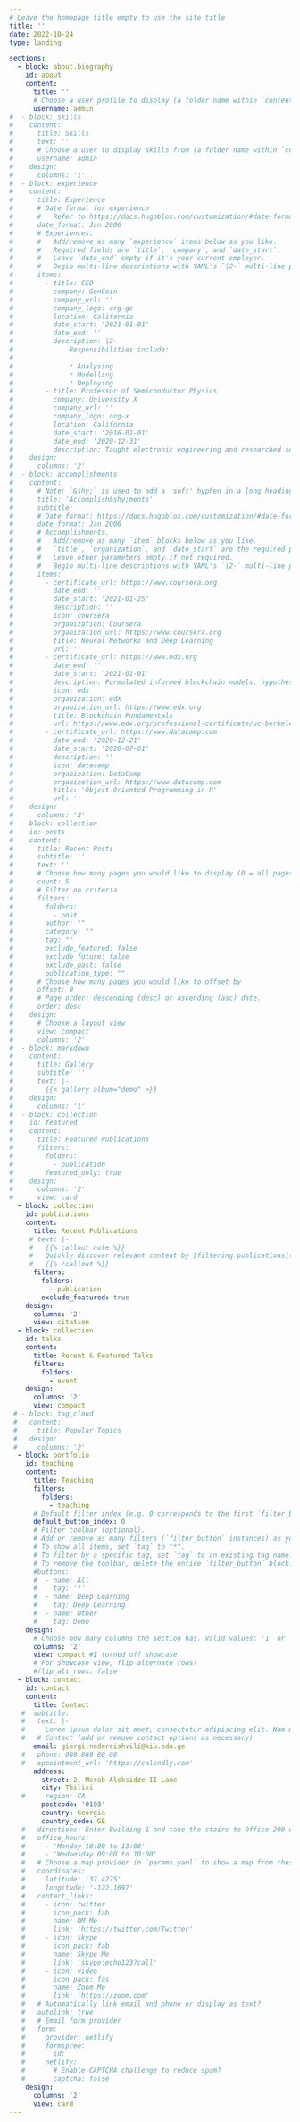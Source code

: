```yaml
---
# Leave the homepage title empty to use the site title
title: ''
date: 2022-10-24
type: landing

sections:
  - block: about.biography
    id: about
    content:
      title: ''
      # Choose a user profile to display (a folder name within `content/authors/`)
      username: admin
#  - block: skills
#    content:
#      title: Skills
#      text: ''
#      # Choose a user to display skills from (a folder name within `content/authors/`)
#      username: admin
#    design:
#      columns: '1'
#  - block: experience
#    content:
#      title: Experience
#      # Date format for experience
#      #   Refer to https://docs.hugoblox.com/customization/#date-format
#      date_format: Jan 2006
#      # Experiences.
#      #   Add/remove as many `experience` items below as you like.
#      #   Required fields are `title`, `company`, and `date_start`.
#      #   Leave `date_end` empty if it's your current employer.
#      #   Begin multi-line descriptions with YAML's `|2-` multi-line prefix.
#      items:
#        - title: CEO
#          company: GenCoin
#          company_url: ''
#          company_logo: org-gc
#          location: California
#          date_start: '2021-01-01'
#          date_end: ''
#          description: |2-
#              Responsibilities include:
#
#              * Analysing
#              * Modelling
#              * Deploying
#        - title: Professor of Semiconductor Physics
#          company: University X
#          company_url: ''
#          company_logo: org-x
#          location: California
#          date_start: '2016-01-01'
#          date_end: '2020-12-31'
#          description: Taught electronic engineering and researched semiconductor physics.
#    design:
#      columns: '2'
#  - block: accomplishments
#    content:
#      # Note: `&shy;` is used to add a 'soft' hyphen in a long heading.
#      title: 'Accomplish&shy;ments'
#      subtitle:
#      # Date format: https://docs.hugoblox.com/customization/#date-format
#      date_format: Jan 2006
#      # Accomplishments.
#      #   Add/remove as many `item` blocks below as you like.
#      #   `title`, `organization`, and `date_start` are the required parameters.
#      #   Leave other parameters empty if not required.
#      #   Begin multi-line descriptions with YAML's `|2-` multi-line prefix.
#      items:
#        - certificate_url: https://www.coursera.org
#          date_end: ''
#          date_start: '2021-01-25'
#          description: ''
#          icon: coursera
#          organization: Coursera
#          organization_url: https://www.coursera.org
#          title: Neural Networks and Deep Learning
#          url: ''
#        - certificate_url: https://www.edx.org
#          date_end: ''
#          date_start: '2021-01-01'
#          description: Formulated informed blockchain models, hypotheses, and use cases.
#          icon: edx
#          organization: edX
#          organization_url: https://www.edx.org
#          title: Blockchain Fundamentals
#          url: https://www.edx.org/professional-certificate/uc-berkeleyx-blockchain-fundamentals
#        - certificate_url: https://www.datacamp.com
#          date_end: '2020-12-21'
#          date_start: '2020-07-01'
#          description: ''
#          icon: datacamp
#          organization: DataCamp
#          organization_url: https://www.datacamp.com
#          title: 'Object-Oriented Programming in R'
#          url: ''
#    design:
#      columns: '2'
#  - block: collection
#    id: posts
#    content:
#      title: Recent Posts
#      subtitle: ''
#      text: ''
#      # Choose how many pages you would like to display (0 = all pages)
#      count: 5
#      # Filter on criteria
#      filters:
#        folders:
#          - post
#        author: ""
#        category: ""
#        tag: ""
#        exclude_featured: false
#        exclude_future: false
#        exclude_past: false
#        publication_type: ""
#      # Choose how many pages you would like to offset by
#      offset: 0
#      # Page order: descending (desc) or ascending (asc) date.
#      order: desc
#    design:
#      # Choose a layout view
#      view: compact
#      columns: '2'
#  - block: markdown
#    content:
#      title: Gallery
#      subtitle: ''
#      text: |-
#        {{< gallery album="demo" >}}
#    design:
#      columns: '1'
#  - block: collection
#    id: featured
#    content:
#      title: Featured Publications
#      filters:
#        folders:
#          - publication
#        featured_only: true
#    design:
#      columns: '2'
#      view: card
  - block: collection
    id: publications
    content:
      title: Recent Publications
     # text: |-
     #   {{% callout note %}}
     #   Quickly discover relevant content by [filtering publications](./publication/).
     #   {{% /callout %}}
      filters:
        folders:
          - publication
        exclude_featured: true
    design:
      columns: '2'
      view: citation
  - block: collection
    id: talks
    content:
      title: Recent & Featured Talks
      filters:
        folders:
          - event
    design:
      columns: '2'
      view: compact
 # - block: tag_cloud
 #   content:
 #     title: Popular Topics
 #   design:
 #     columns: '2'
  - block: portfolio
    id: teaching
    content:
      title: Teaching
      filters:
        folders:
          - teaching
      # Default filter index (e.g. 0 corresponds to the first `filter_button` instance below).
      default_button_index: 0
      # Filter toolbar (optional).
      # Add or remove as many filters (`filter_button` instances) as you like.
      # To show all items, set `tag` to "*".
      # To filter by a specific tag, set `tag` to an existing tag name.
      # To remove the toolbar, delete the entire `filter_button` block.
      #buttons:
      #  - name: All
      #    tag: '*'
      #  - name: Deep Learning
      #    tag: Deep Learning
      #  - name: Other
      #    tag: Demo
    design:
      # Choose how many columns the section has. Valid values: '1' or '2'.
      columns: '2'
      view: compact #I turned off showcase
      # For Showcase view, flip alternate rows?
      #flip_alt_rows: false
  - block: contact
    id: contact
    content:
      title: Contact
   #  subtitle:
   #   text: |-
   #     Lorem ipsum dolor sit amet, consectetur adipiscing elit. Nam mi diam, venenatis ut magna et, vehicula efficitur enim.
   #   # Contact (add or remove contact options as necessary)
      email: giorgi.nadareishvili@kiu.edu.ge
   #   phone: 888 888 88 88
   #   appointment_url: 'https://calendly.com'
      address:
        street: 2, Merab Aleksidze II Lane
        city: Tbilisi
   #     region: CA
        postcode: '0193'
        country: Georgia 
        country_code: GE
   #   directions: Enter Building 1 and take the stairs to Office 200 on Floor 2
   #   office_hours:
   #     - 'Monday 10:00 to 13:00'
   #     - 'Wednesday 09:00 to 10:00'
   #   # Choose a map provider in `params.yaml` to show a map from these coordinates
   #   coordinates:
   #     latitude: '37.4275'
   #     longitude: '-122.1697'  
   #   contact_links:
   #     - icon: twitter
   #       icon_pack: fab
   #       name: DM Me
   #       link: 'https://twitter.com/Twitter'
   #     - icon: skype
   #       icon_pack: fab
   #       name: Skype Me
   #       link: 'skype:echo123?call'
   #     - icon: video
   #       icon_pack: fas
   #       name: Zoom Me
   #       link: 'https://zoom.com'
   #   # Automatically link email and phone or display as text?
   #   autolink: true
   #   # Email form provider
   #   form:
   #     provider: netlify
   #     formspree:
   #       id:
   #     netlify:
   #       # Enable CAPTCHA challenge to reduce spam?
   #       captcha: false
    design:
      columns: '2'
      view: card
---
```

